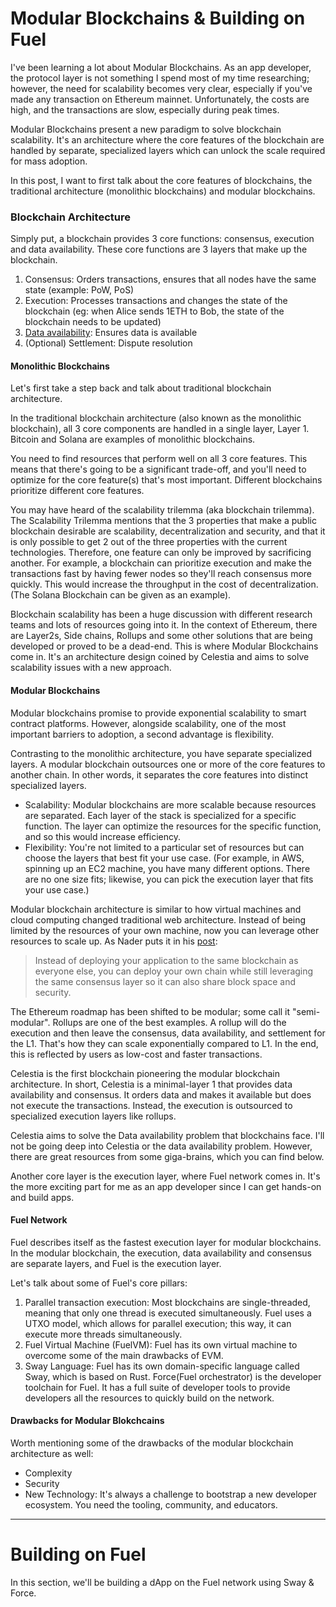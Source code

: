 # Modular Blockchains & Building on Fuel

I've been learning a lot about Modular Blockchains. As an app developer, the protocol layer is not something I spend most of my time researching; however, the need for scalability becomes very clear, especially if you've made any transaction on Ethereum mainnet. Unfortunately, the costs are high, and the transactions are slow, especially during peak times.

Modular Blockchains present a new paradigm to solve blockchain scalability. It's an architecture where the core features of the blockchain are handled by separate, specialized layers which can unlock the scale required for mass adoption.

In this post, I want to first talk about the core features of blockchains, the traditional architecture (monolithic blockchains) and modular blockchains.

### Blockchain Architecture

Simply put, a blockchain provides 3 core functions: consensus, execution and data availability. These core functions are 3 layers that make up the blockchain.

1. Consensus: Orders transactions, ensures that all nodes have the same state (example: PoW, PoS)
2. Execution: Processes transactions and changes the state of the blockchain (eg: when Alice sends 1ETH to Bob, the state of the blockchain needs to be updated)
3. [Data availability](https://coinmarketcap.com/alexandria/article/what-is-data-availability): Ensures data is available
4. (Optional) Settlement: Dispute resolution

#### Monolithic Blockchains

Let's first take a step back and talk about traditional blockchain architecture.

In the traditional blockchain architecture (also known as the monolithic blockchain), all 3 core components are handled in a single layer, Layer 1. Bitcoin and Solana are examples of monolithic blockchains.

You need to find resources that perform well on all 3 core features. This means that there's going to be a significant trade-off, and you'll need to optimize for the core feature(s) that's most important. Different blockchains prioritize different core features.

You may have heard of the scalability trilemma (aka blockchain trilemma). The Scalability Trilemma mentions that the 3 properties that make a public blockchain desirable are scalability, decentralization and security, and that it is only possible to get 2 out of the three properties with the current technologies. Therefore, one feature can only be improved by sacrificing another. For example, a blockchain can prioritize execution and make the transactions fast by having fewer nodes so they'll reach consensus more quickly. This would increase the throughput in the cost of decentralization. (The Solana Blockchain can be given as an example).

Blockchain scalability has been a huge discussion with different research teams and lots of resources going into it. In the context of Ethereum, there are Layer2s, Side chains, Rollups and some other solutions that are being developed or proved to be a dead-end. This is where Modular Blockchains come in. It's an architecture design coined by Celestia and aims to solve scalability issues with a new approach.

#### Modular Blockchains

Modular blockchains promise to provide exponential scalability to smart contract platforms. However, alongside scalability, one of the most important barriers to adoption, a second advantage is flexibility.

Contrasting to the monolithic architecture, you have separate specialized layers. A modular blockchain outsources one or more of the core features to another chain. In other words, it separates the core features into distinct specialized layers.

- Scalability: Modular blockchains are more scalable because resources are separated. Each layer of the stack is specialized for a specific function. The layer can optimize the resources for the specific function, and so this would increase efficiency.
- Flexibility: You're not limited to a particular set of resources but can choose the layers that best fit your use case. (For example, in AWS, spinning up an EC2 machine, you have many different options. There are no one size fits; likewise, you can pick the execution layer that fits your use case.)

Modular blockchain architecture is similar to how virtual machines and cloud computing changed traditional web architecture. Instead of being limited by the resources of your own machine, now you can leverage other resources to scale up. As Nader puts it in his [post](https://nader.substack.com/p/blockchain-modularity-a-mental-model):

> Instead of deploying your application to the same blockchain as everyone else, you can deploy your own chain while still leveraging the same consensus layer so it can also share block space and security.

The Ethereum roadmap has been shifted to be modular; some call it "semi-modular". Rollups are one of the best examples. A rollup will do the execution and then leave the consensus, data availability, and settlement for the L1. That's how they can scale exponentially compared to L1. In the end, this is reflected by users as low-cost and faster transactions.

Celestia is the first blockchain pioneering the modular blockchain architecture. In short, Celestia is a minimal-layer 1 that provides data availability and consensus. It orders data and makes it available but does not execute the transactions. Instead, the execution is outsourced to specialized execution layers like rollups.

Celestia aims to solve the Data availability problem that blockchains face. I'll not be going deep into Celestia or the data availability problem. However, there are great resources from some giga-brains, which you can find below.

Another core layer is the execution layer, where Fuel network comes in. It's the more exciting part for me as an app developer since I can get hands-on and build apps.

#### Fuel Network

Fuel describes itself as the fastest execution layer for modular blockchains. In the modular blockchain, the execution, data availability and consensus are separate layers, and Fuel is the execution layer.

Let's talk about some of Fuel's core pillars:
1. Parallel transaction execution: Most blockchains are single-threaded, meaning that only one thread is executed simultaneously. Fuel uses a UTXO model, which allows for parallel execution; this way, it can execute more threads simultaneously.
2. Fuel Virtual Machine (FuelVM): Fuel has its own virtual machine to overcome some of the main drawbacks of EVM.
3. Sway Language: Fuel has its own domain-specific language called Sway, which is based on Rust. Force(Fuel orchestrator) is the developer toolchain for Fuel. It has a full suite of developer tools to provide developers all the resources to quickly build on the network.

#### Drawbacks for Modular Blokchcains

Worth mentioning some of the drawbacks of the modular blockchain architecture as well:
- Complexity
- Security
- New Technology: It's always a challenge to bootstrap a new developer ecosystem. You need the tooling, community, and educators.

---

# Building on Fuel

In this section, we'll be building a dApp on the Fuel network using Sway & Force.

